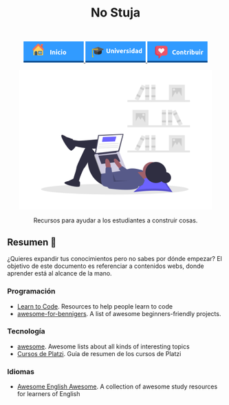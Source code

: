 <h1 align="center"> No Stuja </h1> <br>
<p align="center">
          <a 		href="../README.md">
  <img alt="Inicio" title="Inicio" src="../imagenes/boton-inicio.png" width="140">
  </a>
      <a 		href="../universidad">
  <img alt="Universidad" title="Universidad" src="../imagenes/boton-universidad.png" width="140">
  </a>
        <a 		href="../doc/CONTRIBUIR.md">
  <img alt="Contribuir" title="Contribuir" src="../imagenes/boton-contribuir.png" width="140">
  </a>
</p>
<p align="center">
    <img alt="No-Stuja" title="No-Stuja" src="../imagenes/no-stuja.png" width="450">
</p>

<p align="center">Recursos para ayudar a los estudiantes a construir cosas.</p>




## Resumen  📖

¿Quieres expandir tus conocimientos pero no sabes por dónde empezar? El objetivo de este documento es referenciar a contenidos webs, donde aprender está al alcance de la mano. 



### Programación

* [Learn to Code](https://github.com/collections/learn-to-code). Resources to help people learn to code
* [awesome-for-bennigers](https://github.com/MunGell/awesome-for-beginners). A list of awesome beginners-friendly projects.



### Tecnología

* [awesome](https://github.com/sindresorhus/awesome). Awesome lists about all kinds of interesting topics
* [Cursos de Platzi](https://github.com/MineiToshio/CursosPlatzi). Guía de resumen de los cursos de Platzi



### Idiomas

* [Awesome English Awesome](https://github.com/yvoronoy/awesome-english). A collection of awesome study resources for learners of English